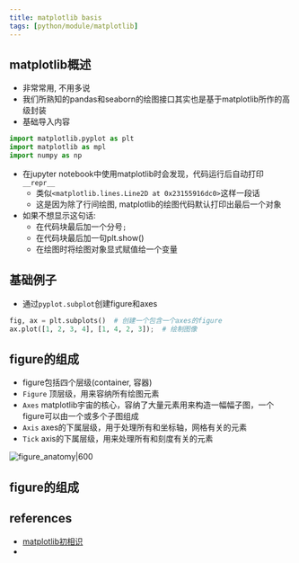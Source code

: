 ```yaml
---
title: matplotlib basis
tags: [python/module/matplotlib]
---
```




## matplotlib概述

- 非常常用, 不用多说
- 我们所熟知的pandas和seaborn的绘图接口其实也是基于matplotlib所作的高级封装
- 基础导入内容
```python
import matplotlib.pyplot as plt
import matplotlib as mpl
import numpy as np
```

- 在jupyter notebook中使用matplotlib时会发现，代码运行后自动打印`__repr__`
	- 类似`<matplotlib.lines.Line2D at 0x23155916dc0>`这样一段话
	- 这是因为除了行间绘图, matplotlib的绘图代码默认打印出最后一个对象
- 如果不想显示这句话:
	- 在代码块最后加一个分号`;`
	- 在代码块最后加一句plt.show()
	- 在绘图时将绘图对象显式赋值给一个变量


## 基础例子
- 通过`pyplot.subplot`创建figure和axes
```python
fig, ax = plt.subplots()  # 创建一个包含一个axes的figure
ax.plot([1, 2, 3, 4], [1, 4, 2, 3]);  # 绘制图像
```



## figure的组成

- figure包括四个层级(container, 容器)
-   `Figure` 顶层级，用来容纳所有绘图元素
-   `Axes` matplotlib宇宙的核心，容纳了大量元素用来构造一幅幅子图，一个figure可以由一个或多个子图组成
-   `Axis` axes的下属层级，用于处理所有和坐标轴，网格有关的元素
-   `Tick` axis的下属层级，用来处理所有和刻度有关的元素

![figure_anatomy|600](https://matplotlib.org/_images/anatomy.png)


## figure的组成




## references

- [matplotlib初相识](https://datawhalechina.github.io/fantastic-matplotlib/%E7%AC%AC%E4%B8%80%E5%9B%9E%EF%BC%9AMatplotlib%E5%88%9D%E7%9B%B8%E8%AF%86/index.html#id4)
- 